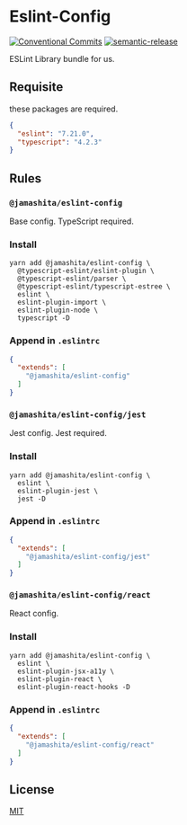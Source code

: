 # Eslint-Config

[![Conventional Commits](https://img.shields.io/badge/Conventional%20Commits-1.0.0-yellow.svg)](https://conventionalcommits.org)
[![semantic-release](https://img.shields.io/badge/%20%20%F0%9F%93%A6%F0%9F%9A%80-semantic--release-e10079.svg)](https://github.com/semantic-release/semantic-release)

ESLint Library bundle for us.

## Requisite

these packages are required.

```json
{
  "eslint": "7.21.0",
  "typescript": "4.2.3"
}
```

## Rules

### `@jamashita/eslint-config`

Base config. TypeScript required.

### Install

```text
yarn add @jamashita/eslint-config \
  @typescript-eslint/eslint-plugin \
  @typescript-eslint/parser \
  @typescript-eslint/typescript-estree \
  eslint \
  eslint-plugin-import \
  eslint-plugin-node \
  typescript -D
```

### Append in `.eslintrc`

```json
{
  "extends": [
    "@jamashita/eslint-config"
  ]
}
```

### `@jamashita/eslint-config/jest`

Jest config. Jest required.

### Install

```text
yarn add @jamashita/eslint-config \
  eslint \
  eslint-plugin-jest \
  jest -D
```

### Append in `.eslintrc`

```json
{
  "extends": [
    "@jamashita/eslint-config/jest"
  ]
}
```

### `@jamashita/eslint-config/react`

React config.

### Install

```text
yarn add @jamashita/eslint-config \
  eslint \
  eslint-plugin-jsx-a11y \
  eslint-plugin-react \
  eslint-plugin-react-hooks -D
```

### Append in `.eslintrc`

```json
{
  "extends": [
    "@jamashita/eslint-config/react"
  ]
}
```

## License

[MIT](LICENSE)